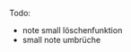Todo:

<!-- - Button "Hinzufügen" funktionert Weiterleitung an note-big soweit  -->
<!-- - note-big machen -->
<!-- - speicherung der daten -->
<!-- - note-smal machen -->
<!-- - logik bei working-part implementieren -->
<!-- - Notes werden wohl nicht richtig beim service gespeichert
    wenn ich eine notes anlege und auf button zurück gehe wird nichts angezeigt -->
<!-- - Rendering von small an richtiger stelle somit nicht bei anlage neuer note -->
- note small löschenfunktion
- small note umbrüche

